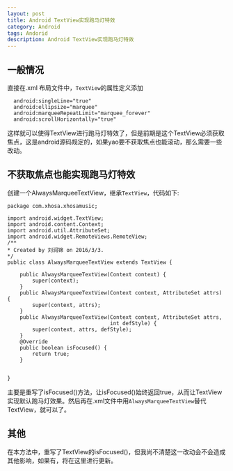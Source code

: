 ```yaml
---
layout: post
title: Android TextView实现跑马灯特效
category: Android
tags: Andorid
description: Android TextView实现跑马灯特效
---
```


## 一般情况
直接在.xml 布局文件中，`TextView`的属性定义添加

      android:singleLine="true"
      android:ellipsize="marquee"
      android:marqueeRepeatLimit="marquee_forever"
      android:scrollHorizontally="true"

这样就可以使得TextView进行跑马灯特效了，但是前期是这个TextView必须获取焦点，这是android源码规定的，如果yao要不获取焦点也能滚动，那么需要一些改动。

## 不获取焦点也能实现跑马灯特效

创建一个AlwaysMarqueeTextView，继承`TextView`，代码如下:

    package com.xhosa.xhosamusic;

    import android.widget.TextView;
    import android.content.Context;
    import android.util.AttributeSet;
    import android.widget.RemoteViews.RemoteView;
    /**
    * Created by 刘润锦 on 2016/3/3.
    */
    public class AlwaysMarqueeTextView extends TextView {

        public AlwaysMarqueeTextView(Context context) {
            super(context);
        }
        public AlwaysMarqueeTextView(Context context, AttributeSet attrs) {
            super(context, attrs);
        }
        public AlwaysMarqueeTextView(Context context, AttributeSet attrs,
                                     int defStyle) {
            super(context, attrs, defStyle);
        }
        @Override
        public boolean isFocused() {
            return true;
        }


    }

主要是重写了isFocused()方法，让isFocused()始终返回true，从而让TextView实现默认跑马灯效果。然后再在.xml文件中用`AlwaysMarqueeTextView`替代TextView，就可以了。

## 其他
在本方法中，重写了TextView的isFocused()，但我尚不清楚这一改动会不会造成其他影响，如果有，将在这里进行更新。
